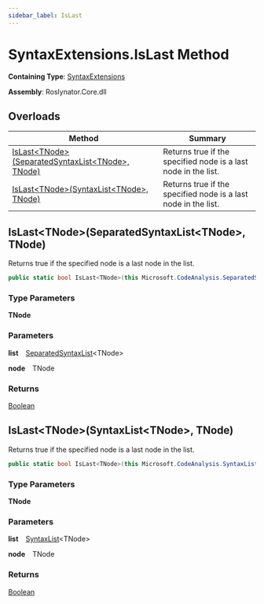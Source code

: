 ```yaml
---
sidebar_label: IsLast
---
```


# SyntaxExtensions\.IsLast Method

**Containing Type**: [SyntaxExtensions](../index.md)

**Assembly**: Roslynator\.Core\.dll

## Overloads

| Method | Summary |
| ------ | ------- |
| [IsLast&lt;TNode&gt;(SeparatedSyntaxList&lt;TNode&gt;, TNode)](#Roslynator_SyntaxExtensions_IsLast__1_Microsoft_CodeAnalysis_SeparatedSyntaxList___0____0_) | Returns true if the specified node is a last node in the list\. |
| [IsLast&lt;TNode&gt;(SyntaxList&lt;TNode&gt;, TNode)](#Roslynator_SyntaxExtensions_IsLast__1_Microsoft_CodeAnalysis_SyntaxList___0____0_) | Returns true if the specified node is a last node in the list\. |

## IsLast&lt;TNode&gt;\(SeparatedSyntaxList&lt;TNode&gt;, TNode\) <a id="Roslynator_SyntaxExtensions_IsLast__1_Microsoft_CodeAnalysis_SeparatedSyntaxList___0____0_"></a>

  
Returns true if the specified node is a last node in the list\.

```csharp
public static bool IsLast<TNode>(this Microsoft.CodeAnalysis.SeparatedSyntaxList<TNode> list, TNode node) where TNode : Microsoft.CodeAnalysis.SyntaxNode
```

### Type Parameters

**TNode**

### Parameters

**list** &ensp; [SeparatedSyntaxList](https://docs.microsoft.com/en-us/dotnet/api/microsoft.codeanalysis.separatedsyntaxlist-1)&lt;TNode&gt;

**node** &ensp; TNode

### Returns

[Boolean](https://docs.microsoft.com/en-us/dotnet/api/system.boolean)

## IsLast&lt;TNode&gt;\(SyntaxList&lt;TNode&gt;, TNode\) <a id="Roslynator_SyntaxExtensions_IsLast__1_Microsoft_CodeAnalysis_SyntaxList___0____0_"></a>

  
Returns true if the specified node is a last node in the list\.

```csharp
public static bool IsLast<TNode>(this Microsoft.CodeAnalysis.SyntaxList<TNode> list, TNode node) where TNode : Microsoft.CodeAnalysis.SyntaxNode
```

### Type Parameters

**TNode**

### Parameters

**list** &ensp; [SyntaxList](https://docs.microsoft.com/en-us/dotnet/api/microsoft.codeanalysis.syntaxlist-1)&lt;TNode&gt;

**node** &ensp; TNode

### Returns

[Boolean](https://docs.microsoft.com/en-us/dotnet/api/system.boolean)

